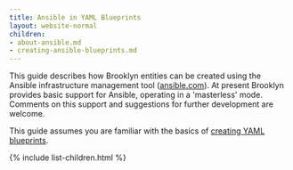 ```yaml
---
title: Ansible in YAML Blueprints
layout: website-normal
children:
- about-ansible.md
- creating-ansible-blueprints.md
---
```


This guide describes how Brooklyn entities can be created using the Ansible infrastructure management tool
 ([ansible.com](ansible.com)).
At present Brooklyn provides basic support for Ansible, operating in a 'masterless' mode. 
Comments on this support and suggestions for further development are welcome.

This guide assumes you are familiar with the basics of [creating YAML blueprints](../).

{% include list-children.html %}
